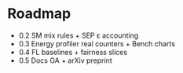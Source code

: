 # Roadmap
- 0.2 SM mix rules + SEP ε accounting
- 0.3 Energy profiler real counters + Bench charts
- 0.4 FL baselines + fairness slices
- 0.5 Docs GA + arXiv preprint
